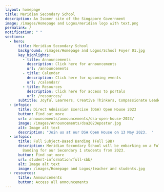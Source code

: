 ```yaml
---
layout: homepage
title: Meridian Secondary School
description: An Isomer site of the Singapore Government
image: /images/Homepage and Logos/meridian logo with text.png
permalink: /
notification: " "
sections:
  - hero:
      title: Meridian Secondary School
      background: /images/Homepage and Logos/School Foyer 01.jpg
      key_highlights:
        - title: Announcements
          description: Click here for announcements
          url: /announcements
        - title: Calendar
          description: Click here for upcoming events
          url: /calendar/
        - title: Resources
          description: Click here for access to portals
          url: /resources/
      subtitle: Joyful Learners, Creative Thinkers, Compassionate Leaders
  - infopic:
      title: Direct Admission Exercise (DSA) Open House 2023
      button: Find out more
      url: announcements/announcements/dsa-open-house-2023/
      image: /images/Announcements/dsa2023eposter.jpg
      alt: Image alt text
      description: "Join us at our DSA Open House on 13 May 2023.  "
  - infopic:
      title: Full Subject-Based Banding (Full SBB)
      description: Meridian Secondary School will be embarking on a Full Subject-Based
        Banding for our Secondary 1 students from 2023.
      button: Find out more
      url: student-information/full-sbb/
      alt: Image alt text
      image: /images/Homepage and Logos/teacher and students.jpg
  - resources:
      title: Announcements
      button: Access all announcements
---
```

